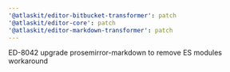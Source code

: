 ```yaml
---
'@atlaskit/editor-bitbucket-transformer': patch
'@atlaskit/editor-core': patch
'@atlaskit/editor-markdown-transformer': patch
---
```


ED-8042 upgrade prosemirror-markdown to remove ES modules workaround
